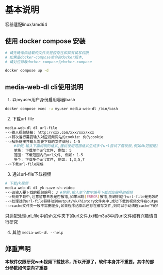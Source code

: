 # 基本说明

容器适配linux/amd64

## 使用 docker compose 安装
```bash
# 请先确保你挂载的文件夹是否存在和具有读写权限
# 如果是docker-compose命令的docker版本,
# 请对应修改docker compose为docker-compose

docker compose up -d
```

## media-web-dl cli使用说明
1. 以myuser用户身份启用容器bash
```bash
docker compose exec -u myuser media-web-dl /bin/bash
```

2. 下载url-file
```bash
media-web-dl dl url-file
-->输入视频链接: http://xxx.com/xxx/xxx/xxx
-->首次运行需要输入对应视频网站的cookie: 你的cookie
-->解析链接并输入需要下载的文件编号: 1-5
    #举例,输入下面说明的格式,建议使用范围格式生成多个url尝试下载视频,例如4k范围是1-5,则输入1-5
    单集: 下载单个url文件, 例如: 5
    范围: 下载范围内的url文件, 例如: 1-5
    多个: 下载多个url文件, 例如: 1,3,5,7
-->下载url-file完成
```

3. 通过url-file下载视频
```bash
# 下载yk视频
media-web-dl dl yk-save-sh-video
-->请输入要下载的视频编号: 3 #举例,输入单个数字编号下载对应编号的视频
-->视频下载中,注意留意日志是否报错,如果出现[ERROR]报错,则说明这个url-file是无效的,可以按下CTRL+C结束进程,不需要等待进程完成或重复尝试
-->处理过的url-file将移动到output/yk/history文件夹中,成功下载的视频文件在output/yk/save文件夹中
-->cache文件夹一般不需要理会,如果程序结束后还存在缓存文件,则可以手动清理cache下的所有文件
```
只适配处理url_file中的sh文件夹下的url文件,txt和m3u8中的url文件如有兴趣请自行研究

4. 其他
`media-web-dl --help`

## 郑重声明

**本软件仅限研究web视频下载技术，所以开源了，软件本身并不重要，其中的部分参数如何逆向才重要**